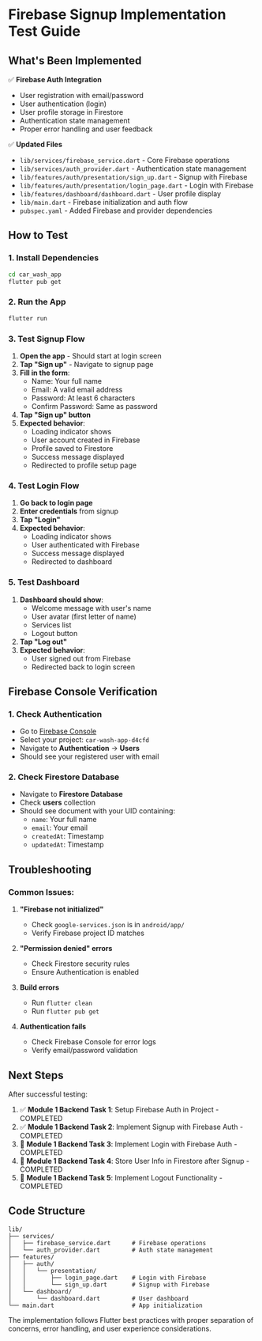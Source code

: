 # Firebase Signup Implementation Test Guide

## What's Been Implemented

✅ **Firebase Auth Integration**
- User registration with email/password
- User authentication (login)
- User profile storage in Firestore
- Authentication state management
- Proper error handling and user feedback

✅ **Updated Files**
- `lib/services/firebase_service.dart` - Core Firebase operations
- `lib/services/auth_provider.dart` - Authentication state management
- `lib/features/auth/presentation/sign_up.dart` - Signup with Firebase
- `lib/features/auth/presentation/login_page.dart` - Login with Firebase
- `lib/features/dashboard/dashboard.dart` - User profile display
- `lib/main.dart` - Firebase initialization and auth flow
- `pubspec.yaml` - Added Firebase and provider dependencies

## How to Test

### 1. Install Dependencies
```bash
cd car_wash_app
flutter pub get
```

### 2. Run the App
```bash
flutter run
```

### 3. Test Signup Flow
1. **Open the app** - Should start at login screen
2. **Tap "Sign up"** - Navigate to signup page
3. **Fill in the form**:
   - Name: Your full name
   - Email: A valid email address
   - Password: At least 6 characters
   - Confirm Password: Same as password
4. **Tap "Sign up" button**
5. **Expected behavior**:
   - Loading indicator shows
   - User account created in Firebase
   - Profile saved to Firestore
   - Success message displayed
   - Redirected to profile setup page

### 4. Test Login Flow
1. **Go back to login page**
2. **Enter credentials** from signup
3. **Tap "Login"**
4. **Expected behavior**:
   - Loading indicator shows
   - User authenticated with Firebase
   - Success message displayed
   - Redirected to dashboard

### 5. Test Dashboard
1. **Dashboard should show**:
   - Welcome message with user's name
   - User avatar (first letter of name)
   - Services list
   - Logout button
2. **Tap "Log out"**
3. **Expected behavior**:
   - User signed out from Firebase
   - Redirected back to login screen

## Firebase Console Verification

### 1. Check Authentication
- Go to [Firebase Console](https://console.firebase.google.com/)
- Select your project: `car-wash-app-d4cfd`
- Navigate to **Authentication** → **Users**
- Should see your registered user with email

### 2. Check Firestore Database
- Navigate to **Firestore Database**
- Check **users** collection
- Should see document with your UID containing:
  - `name`: Your full name
  - `email`: Your email
  - `createdAt`: Timestamp
  - `updatedAt`: Timestamp

## Troubleshooting

### Common Issues:

1. **"Firebase not initialized"**
   - Check `google-services.json` is in `android/app/`
   - Verify Firebase project ID matches

2. **"Permission denied" errors**
   - Check Firestore security rules
   - Ensure Authentication is enabled

3. **Build errors**
   - Run `flutter clean`
   - Run `flutter pub get`

4. **Authentication fails**
   - Check Firebase Console for error logs
   - Verify email/password validation

## Next Steps

After successful testing:
1. ✅ **Module 1 Backend Task 1**: Setup Firebase Auth in Project - COMPLETED
2. ✅ **Module 1 Backend Task 2**: Implement Signup with Firebase Auth - COMPLETED
3. 🔄 **Module 1 Backend Task 3**: Implement Login with Firebase Auth - COMPLETED
4. 🔄 **Module 1 Backend Task 4**: Store User Info in Firestore after Signup - COMPLETED
5. 🔄 **Module 1 Backend Task 5**: Implement Logout Functionality - COMPLETED

## Code Structure

```
lib/
├── services/
│   ├── firebase_service.dart      # Firebase operations
│   └── auth_provider.dart         # Auth state management
├── features/
│   ├── auth/
│   │   └── presentation/
│   │       ├── login_page.dart    # Login with Firebase
│   │       └── sign_up.dart       # Signup with Firebase
│   └── dashboard/
│       └── dashboard.dart         # User dashboard
└── main.dart                      # App initialization
```

The implementation follows Flutter best practices with proper separation of concerns, error handling, and user experience considerations.
